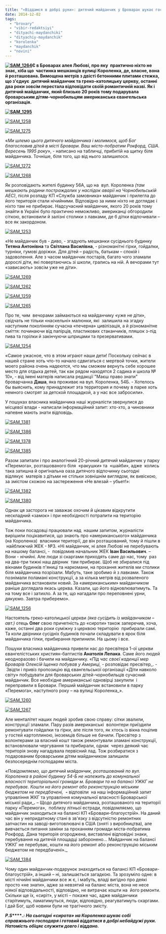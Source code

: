 ```yaml
---
title: "«Віддамся в добрі руки»: дитячий майданчик у Броварах шукає господаря"
date: 2014-12-02
tags: 
  - "brovary"
  - "vibir-redaktsiyi"
  - "dityachi-maydanchiki"
  - "dityachiy-maydanchik"
  - "korolenka"
  - "maydanchik"
  - "novini"
---
```


**[![SAM_1264](https://mpz.brovary.org/wp-content/uploads/2014/11/SAM_1264.jpg)](https://mpz.brovary.org/wp-content/uploads/2014/11/SAM_1264.jpg)Є в Броварах алея Любові, про яку  практично ніхто не знає, хіба що  частинка мешканців вулиці Короленка, де, власне, вона й розташована. Вимощена метрів з двісті бетонними плитами стежка, що з'єднує  дитячий майданчик та греко-католицьку церкву, останні два роки зовсім перестала відповідати своїй романтичній назві. Як і дитячий майданчик, який близько 20 років тому подарувала броварським дітям-чорнобильцям американська євангельська організація.**

**[![SAM_1295](https://mpz.brovary.org/wp-content/uploads/2014/11/SAM_1295.jpg)](https://mpz.brovary.org/wp-content/uploads/2014/11/SAM_1295.jpg)**

[![SAM_1258](https://mpz.brovary.org/wp-content/uploads/2014/11/SAM_1258.jpg)](https://mpz.brovary.org/wp-content/uploads/2014/11/SAM_1258.jpg)

[![SAM_1275](https://mpz.brovary.org/wp-content/uploads/2014/11/SAM_1275.jpg)](https://mpz.brovary.org/wp-content/uploads/2014/11/SAM_1275.jpg)

«_Ми шлемо цього дитячого майданчика і молимося, щоб Бог благословив дітей в місті Бровари. Ваш місто-побратим Рокфорд, США. Вересень 1995 року_», - написано на табличці, прибитій на щитку біля майданчика. Точніше, біля того, що від нього залишилося.

[![SAM_1272](https://mpz.brovary.org/wp-content/uploads/2014/11/SAM_1272.jpg)](https://mpz.brovary.org/wp-content/uploads/2014/11/SAM_1272.jpg)

[![SAM_1268](https://mpz.brovary.org/wp-content/uploads/2014/11/SAM_1268.jpg)](https://mpz.brovary.org/wp-content/uploads/2014/11/SAM_1268.jpg)

Як розповідають жителі будинку 56А, що на  вул. Короленка _(там мешкають родини постраждалих у наслідок аварії на Чорнобильській АЕС)_, після розпаду КП «Служба замовника» майданчик і прилегла до його територія стали нічийними. Відповідно за ними ніхто не доглядає і ніхто там не прибирає. Надсучасний майданчик, якого 20 років тому знайти в Україні було практично неможливо, американці обгородили сіткою, встановили й залізні столики з лавками, де б дітки відпочивали – все як закордоном.

[![SAM_1253](https://mpz.brovary.org/wp-content/uploads/2014/11/SAM_1253.jpg)](https://mpz.brovary.org/wp-content/uploads/2014/11/SAM_1253.jpg)

«Не майданчик був - диво, - згадують мешканки сусіднього будинку **Тетяна Антонівна** та **Світлана Василівна**, - різноманітні гірки, гойдалки, турніки, гумові доріжки. Для дітей – радість, батькам – спокій і задоволення. Але з часом майданчик постарів, багато чого зламали дорослі діти, які повертаючись зі школи, грались на ній. А вечорами тут «зависають» зовсім уже не діти».

[![SAM_1269](https://mpz.brovary.org/wp-content/uploads/2014/11/SAM_1269.jpg)](https://mpz.brovary.org/wp-content/uploads/2014/11/SAM_1269.jpg)

[![SAM_1262](https://mpz.brovary.org/wp-content/uploads/2014/11/SAM_1262.jpg)](https://mpz.brovary.org/wp-content/uploads/2014/11/SAM_1262.jpg)

[![SAM_1259](https://mpz.brovary.org/wp-content/uploads/2014/11/SAM_1259.jpg)](https://mpz.brovary.org/wp-content/uploads/2014/11/SAM_1259.jpg)

[![SAM_1265](https://mpz.brovary.org/wp-content/uploads/2014/11/SAM_1265.jpg)](https://mpz.brovary.org/wp-content/uploads/2014/11/SAM_1265.jpg)

Про те, чим  вечорами займаються на майданчику «уже не діти», свідчать не тільки «наскельні» малюнки, які  залишила на згадку наступним поколінням сучасна «печерна» цивілізація, а й різноманітне сміття: починаючи від папірців, пластикових стаканчиків, пляшок з-під пива та горілки й закінчуючи шприцами та презервативами.

[![SAM_1254](https://mpz.brovary.org/wp-content/uploads/2014/11/SAM_1254.jpg)](https://mpz.brovary.org/wp-content/uploads/2014/11/SAM_1254.jpg)

«Самое ужасное, что в этом играют наши дети! Поскольку сейчас в нашей стране хоть что-то начало сдвигаться с мертвой точки, жители моего района очень надеются, что мы сможем вернуть себе хорошее место для отдыха детей, так как рядом находятся 2 садика и школа № 10», - від імені матерів написала редакції "Маєш право знати" броварчанка **Даша**, яка проживає на вул. Короленка, 54Б. - Хотелось бы выяснить, кому принадлежит эта территория и почему в парке хоть немного смотрят за детской площадкой, а у нас все забросили».

У пошуках власника майданчика наші журналісти звернулися до місцевої влади - написали інформаційний запит: хто-хто, а чиновники напевне мають знати відповідь.

[![SAM_1381](https://mpz.brovary.org/wp-content/uploads/2014/11/SAM_1381.jpg)](https://mpz.brovary.org/wp-content/uploads/2014/11/SAM_1381.jpg)

[![SAM_1386](https://mpz.brovary.org/wp-content/uploads/2014/11/SAM_1386.jpg)](https://mpz.brovary.org/wp-content/uploads/2014/11/SAM_1386.jpg)

[![SAM_1378](https://mpz.brovary.org/wp-content/uploads/2014/11/SAM_1378.jpg)](https://mpz.brovary.org/wp-content/uploads/2014/11/SAM_1378.jpg)

[![SAM_1385](https://mpz.brovary.org/wp-content/uploads/2014/11/SAM_1385.jpg)](https://mpz.brovary.org/wp-content/uploads/2014/11/SAM_1385.jpg)

Разом запитали і про аналогічний 20-річний дитячий майданчик у парку «Перемога», розташованого біля  «ракушки» та  «шайби», адже  колись така затишна й оригінальна оаза дитячого відпочинку сьогодні  відлякує  матерів з дітьми не стільки зовнішнім виглядом, як вивіскою, за змістом схожою на застереження «Не влезай – убьет!»:

[![SAM_1382](https://mpz.brovary.org/wp-content/uploads/2014/11/SAM_1382.jpg)](https://mpz.brovary.org/wp-content/uploads/2014/11/SAM_1382.jpg)

[![SAM_1380](https://mpz.brovary.org/wp-content/uploads/2014/11/SAM_1380.jpg)](https://mpz.brovary.org/wp-content/uploads/2014/11/SAM_1380.jpg)

Однак ця засторога не заважає охочим й цікавим відкрутити нескладний «замок» і при необхідності потрапити на територію майданчика.

Тож поки посадовці працювали над  нашим запитом, журналісти вирішили поцікавитися, що знають про «американського» майданчика (на Короленка)  власники території, де він розташований, тому й пішли в  найближчий ЖЕК - №3. «Ні майданчик, ні алея Любові не перебувають на нашому балансі, -  повідомив начальник ЖЕК **Іван Васильович**. – Вони - нічийні. Але люди зі скаргами приходять саме до нас, тому  раз на два-три тижні наш двірник  там прибирає. Щоб не збиралися під вікнами будинків п'яниці та наркомани, на прохання жителів ми столики біля майданчика позрізали. Мабуть, таке зробимо й з лавками. Також познімали поламані конструкції, а за кілька метрів від розваленого майданчика встановили новий. За «американським» майданчиком раніше доглядала якась церква. Казали, що його відновлюватимуть. Та на тому все і затихло. А за те, що нагадали про переповнені урни, дякуємо. Завтра приберемо».

[![SAM_1256](https://mpz.brovary.org/wp-content/uploads/2014/11/SAM_1256.jpg)](https://mpz.brovary.org/wp-content/uploads/2014/11/SAM_1256.jpg)

Настоятель греко-католицької церкви _(яка сусідить із майданчиком – авт.)_ отець **Олег** свою причетність до «сироти» також заперечив, хоча, каже, останні два роки суміжну з церквою територію  прибирали самі. Та коли двірники сусідніх будинків почали складувати в ярок біля майданчика гілки, прибирання припинили. На цьому і все.

Пошуки власника майданчика привели нас до пресвітера 1-ої церкви євангелістських християн-баптистів **Анатолія Лепака**. Саме його людей неодноразово і бачили на майданчику. «_Під час своєї каденції мер Броварів Олексій Іщенко побував у Америці, -_ розповідає пресвітер_. -  Звідти і привіз пропозицію від євангельської організації «Діти навколо світу» побудувати для броварських дітей-чорнобильців сучасний майданчик. Все необхідне американські одновірці закупили  і переправили в Бровари. Перший майданчик встановили в парку «Перемога», наступного року – на вулиці Короленка_».

[![SAM_1260](https://mpz.brovary.org/wp-content/uploads/2014/11/SAM_1260.jpg)](https://mpz.brovary.org/wp-content/uploads/2014/11/SAM_1260.jpg)

[![SAM_1267](https://mpz.brovary.org/wp-content/uploads/2014/11/SAM_1267.jpg)](https://mpz.brovary.org/wp-content/uploads/2014/11/SAM_1267.jpg)

Але менталітет наших людей зробив свою справу: сітки звалили, конструкції зламали. Пару разів американські  волонтери приїздили ремонтувати гойдалки та гірки, але після того, як хтось із вікна поцілив у гостей картоплиною, іноземців більше не бачили. Пресвітер з волонтерами за власний кошт також ремонтували зламані конструкції, встановлювали чергування та прибирали, однак  через деякий час територія знову нагадувала первісний лад. Тож розбиратися з подарованим броварським дітям майданчиком залишили безпосереднім господарям міста.

_«Повідомляємо, що дитячий майданчик, розташований по вул. Короленка в районі будинку 54-Б не належить до комунальної власності територіальної громади м. Бровари та на балансі УЖКГ не перебуває. Кошти на його ремонт або реконструкцію міським бюджетом не передбачені,  **\-**_ відповіли  на наш інформаційний запит  управління ЖКГ та управління комунальної власності Броварської міської ради_**.** – Щодо дитячого майданчика, розташованого на території парку «Перемога»,  поблизу літньої естради, повідомляємо, що майданчик знаходиться на балансі КП «Бровари-благоустрій». На даний час він у непридатному стані в зв'язку з відсутністю ремонтних запчастин на заводі-виготовлювачі в США (зняті з виробництва), але вивчається питання заміни за проханням громади міста-побратима Рокфорд. Дана територія огороджена, виставлені відповідні знаки, перебування на дитячій площадці заборонено… Майданчик на балансі УЖКГ не перебуває, кошти на його ремонт або реконструкцію міським бюджетом не передбачені»._

[![SAM_1384](https://mpz.brovary.org/wp-content/uploads/2014/11/SAM_1384.jpg)](https://mpz.brovary.org/wp-content/uploads/2014/11/SAM_1384.jpg)

Чому один майданчик-подарунок знаходиться на балансі КП «Бровари-благоустрій», а інший – ні, залишається загадкою. Та зрозуміло одне: в місті нічийні майданчики все ж є, і мабуть, владі вигідно про деякі просто «не знати», адже за невзятий на баланс міста, вона не несе ніякої відповідальності, відповідно, не витрачає кошти на  його ремонти. Скільки ще їх, «сиріт», у місті – покаже час, адже майданчики старітимуть, ламатимуться, люди, відповідно, реагуватимуть скаргами. І дай Бог, щоб новини були не трагічного змісту.

**_P_****_._****_S_****_.:_** **_На сьогодні «сирота» на Короленка шукає собі справжнього господаря і готовий віддатися в добрі небайдужі руки. Натомість обіцяє служити довго і віддано._**

